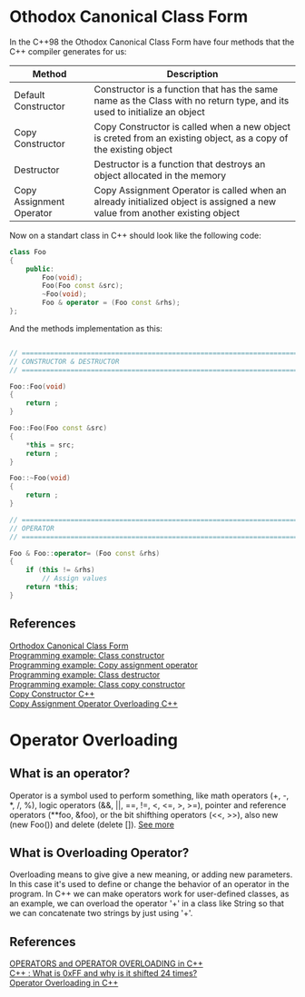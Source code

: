 # Othodox Canonical Class Form

In the C++98 the Othodox Canonical Class Form have four methods that the C++ compiler generates for us:  

| Method | Description |
|---|---|
| Default Constructor | Constructor is a function that has the same name as the Class with no return type, and its used to initialize an object |
| Copy Constructor | Copy Constructor is called when a new object is creted from an existing object, as a copy of the existing object |
| Destructor | Destructor is a function that destroys an object allocated in the memory |
| Copy Assignment Operator | Copy Assignment Operator is called when an already initialized object is assigned a new value from another existing object |  

Now on a standart class in C++ should look like the following code:

```c++
class Foo
{
	public:
		Foo(void);
		Foo(Foo const &src);
		~Foo(void);
		Foo & operator = (Foo const &rhs);
};
```  
And the methods implementation as this:

```c++

// =============================================================================
// CONSTRUCTOR & DESTRUCTOR
// =============================================================================

Foo::Foo(void)
{
	return ;
}

Foo::Foo(Foo const &src)
{
	*this = src;
	return ;
}

Foo::~Foo(void)
{
	return ;
}

// =============================================================================
// OPERATOR
// =============================================================================

Foo & Foo::operator= (Foo const &rhs)
{
	if (this != &rhs)
		// Assign values
	return *this;
}
```  

## References

[Orthodox Canonical Class Form](https://www.francescmm.com/orthodox-canonical-class-form/)  
[Programming example: Class constructor](https://www.youtube.com/watch?v=voU1oNf6Y6k)  
[Programming example: Copy assignment operator](https://www.youtube.com/watch?v=6wVG4OJxvww)  
[Programming example: Class destructor](https://www.youtube.com/watch?v=qDouTB3_s7E)  
[Programming example: Class copy constructor](https://www.youtube.com/watch?v=rVyx6p3YDLY&t=303s)  
[Copy Constructor C++](https://www.youtube.com/watch?v=GoEn9UnC0eI)  
[Copy Assignment Operator Overloading C++](https://www.youtube.com/watch?v=SjU5Y-rY56o)  

# Operator Overloading

## What is an operator?

Operator is a symbol used to perform something, like math operators (+, -, *, /, %), logic operators (&&, ||, ==, !=, <, <=, >, >=), pointer and reference operators (**foo, &foo), or the bit shifthing operators (<<, >>), also new (new Foo()) and delete (delete []). [See more](https://en.cppreference.com/w/cpp/language/operators)

## What is Overloading Operator?

Overloading means to give give a new meaning, or adding new parameters. In this case it's used to define or change the behavior of an operator in the program. In C++ we can make operators work for user-defined classes, as an example, we can overload the operator '+' in a class like String so that we can concatenate two strings by just using '+'.

## References

[OPERATORS and OPERATOR OVERLOADING in C++](https://www.youtube.com/watch?v=mS9755gF66w)  
[C++ : What is 0xFF and why is it shifted 24 times?](https://www.youtube.com/watch?v=MncgPn6Nm2I)  
[Operator Overloading in C++](https://www.geeksforgeeks.org/operator-overloading-cpp/)  


